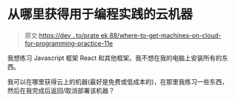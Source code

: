 # 从哪里获得用于编程实践的云机器

> 原文:[https://dev . to/prate ek 88/where-to-get-machines-on-cloud-for-programming-practice-11e](https://dev.to/prateek88/where-to-get-machines-on-cloud-for-programming-practice-11e)

我想练习 Javascript 框架 React 和其他框架。我不想在我的电脑上安装所有的东西。

我可以在哪里获得云上的机器(最好是免费或低成本的)，在那里我练习一些东西，然后在我完成后返回/取消部署该机器？